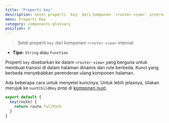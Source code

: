 ```yaml
---
title: 'Properti key'
description: Setel properti `key` dari komponen `<router-view>` internal
menu: Properti Key
category: components-glossary
position: 0
---
```


> Setel properti `key` dari komponen `<router-view>` internal

- **Tipe:** `String` atau `Function`

Properti `key` disebarkan ke dalam `<router-view>` yang berguna untuk membuat transisi di dalam halaman dinamis dan rute berbeda. Kunci yang berbeda menyebabkan perenderan ulang komponen halaman.

Ada beberapa cara untuk menyetel kuncinya. Untuk lebih jelasnya, silakan merujuk ke `nuxtChildKey` prop di [komponen nuxt](/guides/features/nuxt-components).

```js
export default {
  key(route) {
    return route.fullPath
  }
}
```
